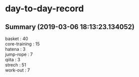 # day-to-day-record  
## Summary  (2019-03-06 18:13:23.134052)  
basket : 40  
core-training : 15  
hatena : 3  
jump-rope : 7  
qiita : 3  
strech : 51  
work-out : 7  
